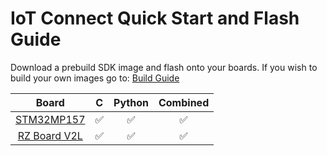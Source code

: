# IoT Connect Quick Start and Flash Guide

Download a prebuild SDK image and flash onto your boards. If you wish to build your own images go to: [Build Guide](../build/README.md)

| Board                           | C  | Python | Combined |
|:-------------------------------:|:--:|:------:|:--------:|
| [STM32MP157](./STM32MP157.md)   | ✅ | ✅     | ✅       |
| [RZ Board V2L](./RZBoardV2L.md) | ✅ | ✅     | ✅       |
